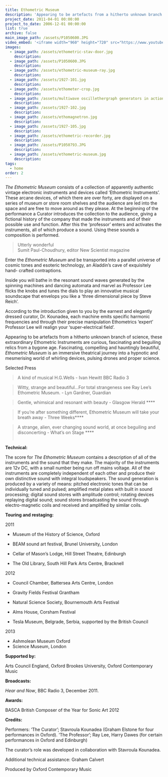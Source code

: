 ```yaml
---
title: Ethometric Museum
description: 'Appearing to be artefacts from a hitherto unknown branch of science, Ethometric Instruments are curious, fascinating relics from a bygone age.'
project_date: 2011-04-01 00:00:00
project_to_date: 2006-12-01 00:00:00
list: true
archive: false
main_image_path: /assets/P1050600.JPG
video_embed: '<iframe width="960" height="720" src="https://www.youtube-nocookie.com/embed/a1A43yG--Vk?rel=0" frameborder="0" allowfullscreen></iframe>'
images:
  - image_path: /assets/ethometric-stav-door.jpg
    description:
  - image_path: /assets/P1050600.JPG
    description:
  - image_path: /assets/ethometric-museum-ray.jpg
    description:
  - image_path: /assets/1927-101.jpg
    description:
  - image_path: /assets/ethometer-crop.jpg
    description:
  - image_path: /assets/multiwave oscillethergraph generators in action.JPG
    description:
  - image_path: /assets/1927-102.jpg
    description:
  - image_path: /assets/ethomagnetron.jpg
    description:
  - image_path: /assets/1927-105.jpg
    description:
  - image_path: /assets/ethometric-recorder.jpg
    description:
  - image_path: /assets/P1050793.JPG
    description:
  - image_path: /assets/ethometric-museum.jpg
    description:
tags:
  - home
order: 2
---
```



*The Ethometric Museum* consists of a collection of apparently authentic vintage electronic instruments and devices called ‘Ethometric Instruments’. These arcane devices, of which there are over forty, are displayed on a series of museum or store room shelves and the audience are led into the space and are free to move around as they please. At the beginning of the performance a Curator introduces the collection to the audience, giving a fictional history of the company that made the instruments and of their possible use and function. After this the ‘professor’ enters and activates the instruments, all of which produce a sound. Using these sounds a composition is performed.

> Utterly wonderful
> <br>Sumit Paul-Choudhury, editor New Scientist magazine

Enter the *Ethometric Museum* and be transported into a parallel universe of cosmic tones and esoteric technology, an Aladdin’s cave of exquisitely hand- crafted contraptions.&nbsp;

Inside you will bathe in the resonant sound waves generated by the spinning machines and dancing automata and marvel as Professor Lee flicks the knobs and tunes the dials to play an innovative musical soundscape that envelops you like a ‘three dimensional piece by Steve Reich’.

According to the introduction given to you by the earnest and elegantly dressed curator, Dr. Kounadea, each machine emits specific harmonic frequencies and through their precise manipulation Ethometrics ‘expert’ Professor Lee will realign your ‘super-electrical field’.&nbsp;

Appearing to be artefacts from a hitherto unknown branch of science, these extraordinary Ethometric Instruments are curious, fascinating and beguiling relics from a bygone age. Fascinating, compelling and hauntingly beautiful, *Ethometric Museum* is an immersive theatrical journey into a hypnotic and mesmerising world of whirling devices, pulsing drones and proper science.&nbsp;

Selected Press

> A kind of musical H.G.Wells - Ivan Hewitt BBC Radio 3

> Witty, strange and beautiful…For total strangeness see Ray Lee’s Ethometric Museum. - Lyn Gardner, Guardian&nbsp;

> Gentle, whimsical and resonant with beauty - Glasgow Herald \*\*\*\*

> If you’re after something different, Ethometric Museum will take your breath away - Three Weeks\*\*\*\*

> A strange, alien, ever changing sound world, at once beguiling and disconcerting - What’s on Stage \*\*\*\*
> <br>&nbsp;

**Technical:**

The score for *The Ethometric Museum* contains a description of all of the instruments and the sound that they make. The majority of the instruments are 12v DC, with a small number being run off mains voltage. All of the instruments are completely independent of each other and produce their own distinctive sound with integral loudspeakers. The sound generation is produced by a variety of means: pitched electronic tones that can be individually tuned and pulsed; amplified metal plates with built in sound processing; digital sound stores with amplitude control; rotating devices replaying digital sound; sound stores broadcasting the sound through electro-magnetic coils and received and amplified by similar coils.

**Touring and restaging:**

2011

* Museum of the History of Science, Oxford

* BEAM sound art festival, Brunel University, London

* Cellar of Mason’s Lodge, Hill Street Theatre, Edinburgh

* The Old Library, South Hill Park Arts Centre, Bracknell

2012

* Council Chamber, Battersea Arts Centre, London

* Gravity Fields Festival Grantham

* Natural Science Society, Bournemouth Arts Festival

* Alms House, Corsham Festival

* Tesla Museum, Belgrade, Serbia, supported by the British Council

2013

* Ashmolean Museum Oxford
* Science Museum, London

**Supported by:**

Arts Council England, Oxford Brookes University, Oxford Contemporary Music

**Broadcasts:**

*Hear and Now*, BBC Radio 3, December 2011.

**Awards:**

BASCA British Composer of the Year for Sonic Art 2012

**Credits:**

Performers: ‘The Curator’; Stavroula Kounadea (Graham Elstone for four performances in Oxford). ‘The Professor’; Ray Lee, Harry Dawes (for certain performances in Oxford and Edinburgh)

The curator’s role was developed in collaboration with Stavroula Kounadea.

Additional technical assistance: Graham Calvert

Produced by Oxford Contemporary Music